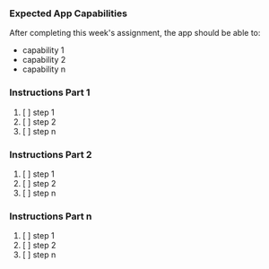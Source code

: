 <!-- h1, h2 already used by CTD Learns -->
### Expected App Capabilities

After completing this week's assignment, the app should be able to:

- capability 1
- capability 2
- capability n

### Instructions Part 1

1. [ ] step 1
2. [ ] step 2
3. [ ] step n

### Instructions Part 2

1. [ ] step 1
2. [ ] step 2
3. [ ] step n

### Instructions Part n

1. [ ] step 1
2. [ ] step 2
3. [ ] step n
